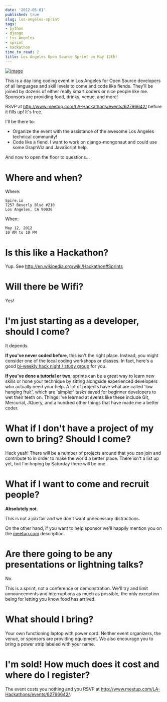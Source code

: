 ```yaml
---
date: '2012-05-01'
published: true
slug: los-angeles-sprint
tags:
- python
- django
- Los Angeles
- sprint
- hackathon
time_to_read: 2
title: Los Angeles Open Source Sprint on May 12th!
---
```


[![image](https://farm9.staticflickr.com/8022/7132778527_6e3b49b313_o.png)](http://www.flickr.com/photos/pydanny/7132778527/)

This is a day long coding event in Los Angeles for Open Source
developers of all languages and skill levels to come and code like
fiends. They'll be joined by dozens of either really smart coders or
nice people like me. Sponsors are providing food, drinks, venue, and
more!

RSVP at <http://www.meetup.com/LA-Hackathons/events/62796642/> before it
fills up! It's free.

I'll be there to:

-   Organize the event with the assistance of the awesome Los Angeles
    technical community!
-   Code like a fiend. I want to work on django-mongonaut and could use
    some GraphViz and JavaScript help.

And now to open the floor to questions...

Where and when?
===============

Where:

    Spire.io
    7257 Beverly Blvd #210
    Los Angeles, CA 90036

When:

    May 12, 2012
    10 AM to 10 PM

Is this like a Hackathon?
=========================

Yup. See <http://en.wikipedia.org/wiki/Hackathon#Sprints>

Will there be Wifi?
===================

Yes!

I'm just starting as a developer, should I come?
=================================================

It depends.

**If you've never coded before**, this isn't the right place. Instead,
you might consider one of the local coding workshops or classes. In
fact, here's a good [bi-weekly hack night / study
group](http://www.meetup.com/Los-Angeles-Hack-Night/) for you.

**If you've done a tutorial or two**, sprints can be a great way to
learn new skills or hone your technique by sitting alongside experienced
developers who actually need your help. A lot of projects have what are
called 'low hanging fruit', which are 'simpler' tasks saved for
beginner developers to wet their teeth on. Things I've learned at
events like these include Git, Mercurial, JQuery, and a hundred other
things that have made me a better coder.

What if I don't have a project of my own to bring? Should I come?
==================================================================

Heck yeah! There will be a number of projects around that you can join
and contribute to in order to make the world a better place. There
isn't a list up yet, but I'm hoping by Saturday there will be one.

What if I want to come and recruit people?
==========================================

**Absolutely not**.

This is not a job fair and we don't want unnecessary distractions.

On the other hand, if you want to help sponsor we'll happily mention
you on the
[meetup.com](http://www.meetup.com/LA-Hackathons/events/62796642/)
description.

Are there going to be any presentations or lightning talks?
===========================================================

No.

This is a sprint, not a conference or demonstration. We'll try and
limit announcements and interruptions as much as possible, the only
exception being for letting you know food has arrived.

What should I bring?
====================

Your own functioning laptop with power cord. Neither event organizers,
the venue, or sponsors are providing equipment. We also encourage you to
bring a power strip labeled with your name.

I'm sold! How much does it cost and where do I register?
=========================================================

The event costs you nothing and you RSVP at
<http://www.meetup.com/LA-Hackathons/events/62796642/>.
